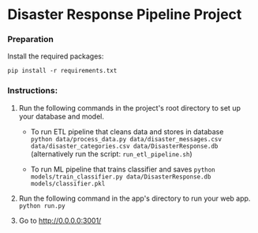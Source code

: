 # Disaster Response Pipeline Project

### Preparation

Install the required packages:

    pip install -r requirements.txt

### Instructions:
1. Run the following commands in the project's root directory to set up your database and model.

    - To run ETL pipeline that cleans data and stores in database  
        `python data/process_data.py data/disaster_messages.csv data/disaster_categories.csv data/DisasterResponse.db`  
        (alternatively run the script: `run_etl_pipeline.sh`)
        
    - To run ML pipeline that trains classifier and saves
        `python models/train_classifier.py data/DisasterResponse.db models/classifier.pkl`

2. Run the following command in the app's directory to run your web app.
    `python run.py`

3. Go to http://0.0.0.0:3001/

